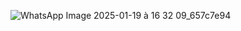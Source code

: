 ![WhatsApp Image 2025-01-19 à 16 32 09_657c7e94](https://github.com/user-attachments/assets/d758941e-6650-4348-b6fa-c128aa164269)
